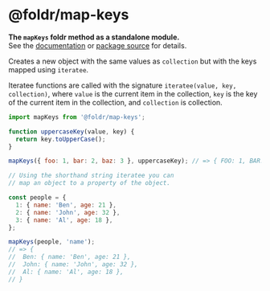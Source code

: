 # @foldr/map-keys

**The `mapKeys` foldr method as a standalone module.**    
See the [documentation](http://foldr.com/0.0.0/map-keys) or [package source](https:/github.com/CloudVessel/foldr/blob/master/packages/categories/map-keys/src/index.js) for details.

Creates a new object with the same values as `collection` but with the keys mapped
using `iteratee`.

Iteratee functions are called with the signature `iteratee(value, key, collection)`, where
`value` is the current item in the collection, `key` is the key of the current item in the
collection, and `collection` is collection.

```js
import mapKeys from '@foldr/map-keys';

function uppercaseKey(value, key) {
  return key.toUpperCase();
}

mapKeys({ foo: 1, bar: 2, baz: 3 }, uppercaseKey); // => { FOO: 1, BAR: 2, BAZ: 3 }

// Using the shorthand string iteratee you can
// map an object to a property of the object.

const people = {
  1: { name: 'Ben', age: 21 },
  2: { name: 'John', age: 32 },
  3: { name: 'Al', age: 18 },
};

mapKeys(people, 'name');
// => {
//  Ben: { name: 'Ben', age: 21 },
//  John: { name: 'John', age: 32 },
//  Al: { name: 'Al', age: 18 },
// }
```
